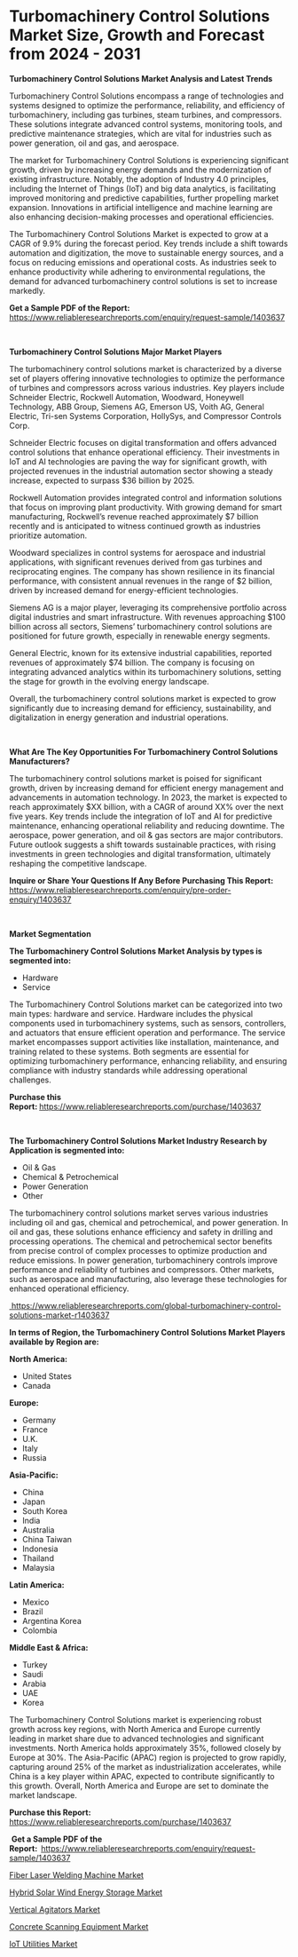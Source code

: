 <p><h1>Turbomachinery Control Solutions Market Size, Growth and Forecast from 2024 - 2031</h1></p><p><strong>Turbomachinery Control Solutions Market Analysis and Latest Trends</strong></p>
<p><p>Turbomachinery Control Solutions encompass a range of technologies and systems designed to optimize the performance, reliability, and efficiency of turbomachinery, including gas turbines, steam turbines, and compressors. These solutions integrate advanced control systems, monitoring tools, and predictive maintenance strategies, which are vital for industries such as power generation, oil and gas, and aerospace.</p><p>The market for Turbomachinery Control Solutions is experiencing significant growth, driven by increasing energy demands and the modernization of existing infrastructure. Notably, the adoption of Industry 4.0 principles, including the Internet of Things (IoT) and big data analytics, is facilitating improved monitoring and predictive capabilities, further propelling market expansion. Innovations in artificial intelligence and machine learning are also enhancing decision-making processes and operational efficiencies.</p><p>The Turbomachinery Control Solutions Market is expected to grow at a CAGR of 9.9% during the forecast period. Key trends include a shift towards automation and digitization, the move to sustainable energy sources, and a focus on reducing emissions and operational costs. As industries seek to enhance productivity while adhering to environmental regulations, the demand for advanced turbomachinery control solutions is set to increase markedly.</p></p>
<p><strong>Get a Sample PDF of the Report:&nbsp;</strong> <a href="https://www.reliableresearchreports.com/enquiry/request-sample/1403637?utm_campaign=112&utm_medium=2&utm_source=Github&utm_content=ia&utm_term=23102024&utm_id=turbomachinery-control-solutions">https://www.reliableresearchreports.com/enquiry/request-sample/1403637</a></p>
<p>&nbsp;</p>
<p><strong>Turbomachinery Control Solutions Major Market Players</strong></p>
<p><p>The turbomachinery control solutions market is characterized by a diverse set of players offering innovative technologies to optimize the performance of turbines and compressors across various industries. Key players include Schneider Electric, Rockwell Automation, Woodward, Honeywell Technology, ABB Group, Siemens AG, Emerson US, Voith AG, General Electric, Tri-sen Systems Corporation, HollySys, and Compressor Controls Corp.</p><p>Schneider Electric focuses on digital transformation and offers advanced control solutions that enhance operational efficiency. Their investments in IoT and AI technologies are paving the way for significant growth, with projected revenues in the industrial automation sector showing a steady increase, expected to surpass $36 billion by 2025.</p><p>Rockwell Automation provides integrated control and information solutions that focus on improving plant productivity. With growing demand for smart manufacturing, Rockwell’s revenue reached approximately $7 billion recently and is anticipated to witness continued growth as industries prioritize automation.</p><p>Woodward specializes in control systems for aerospace and industrial applications, with significant revenues derived from gas turbines and reciprocating engines. The company has shown resilience in its financial performance, with consistent annual revenues in the range of $2 billion, driven by increased demand for energy-efficient technologies.</p><p>Siemens AG is a major player, leveraging its comprehensive portfolio across digital industries and smart infrastructure. With revenues approaching $100 billion across all sectors, Siemens’ turbomachinery control solutions are positioned for future growth, especially in renewable energy segments.</p><p>General Electric, known for its extensive industrial capabilities, reported revenues of approximately $74 billion. The company is focusing on integrating advanced analytics within its turbomachinery solutions, setting the stage for growth in the evolving energy landscape.</p><p>Overall, the turbomachinery control solutions market is expected to grow significantly due to increasing demand for efficiency, sustainability, and digitalization in energy generation and industrial operations.</p></p>
<p>&nbsp;</p>
<p><strong>What Are The Key Opportunities For Turbomachinery Control Solutions Manufacturers?</strong></p>
<p><p>The turbomachinery control solutions market is poised for significant growth, driven by increasing demand for efficient energy management and advancements in automation technology. In 2023, the market is expected to reach approximately $XX billion, with a CAGR of around XX% over the next five years. Key trends include the integration of IoT and AI for predictive maintenance, enhancing operational reliability and reducing downtime. The aerospace, power generation, and oil & gas sectors are major contributors. Future outlook suggests a shift towards sustainable practices, with rising investments in green technologies and digital transformation, ultimately reshaping the competitive landscape.</p></p>
<p><strong>Inquire or Share Your Questions If Any Before Purchasing This Report:</strong> <a href="https://www.reliableresearchreports.com/enquiry/pre-order-enquiry/1403637?utm_campaign=112&utm_medium=2&utm_source=Github&utm_content=ia&utm_term=23102024&utm_id=turbomachinery-control-solutions">https://www.reliableresearchreports.com/enquiry/pre-order-enquiry/1403637</a></p>
<p>&nbsp;</p>
<p><strong>Market Segmentation</strong></p>
<p><strong>The Turbomachinery Control Solutions Market Analysis by types is segmented into:</strong></p>
<p><ul><li>Hardware</li><li>Service</li></ul></p>
<p><p>The Turbomachinery Control Solutions market can be categorized into two main types: hardware and service. Hardware includes the physical components used in turbomachinery systems, such as sensors, controllers, and actuators that ensure efficient operation and performance. The service market encompasses support activities like installation, maintenance, and training related to these systems. Both segments are essential for optimizing turbomachinery performance, enhancing reliability, and ensuring compliance with industry standards while addressing operational challenges.</p></p>
<p><strong>Purchase this Report:&nbsp;</strong><a href="https://www.reliableresearchreports.com/purchase/1403637?utm_campaign=112&utm_medium=2&utm_source=Github&utm_content=ia&utm_term=23102024&utm_id=turbomachinery-control-solutions">https://www.reliableresearchreports.com/purchase/1403637</a></p>
<p>&nbsp;</p>
<p><strong>The Turbomachinery Control Solutions Market Industry Research by Application is segmented into:</strong></p>
<p><ul><li>Oil & Gas</li><li>Chemical & Petrochemical</li><li>Power Generation</li><li>Other</li></ul></p>
<p><p>The turbomachinery control solutions market serves various industries including oil and gas, chemical and petrochemical, and power generation. In oil and gas, these solutions enhance efficiency and safety in drilling and processing operations. The chemical and petrochemical sector benefits from precise control of complex processes to optimize production and reduce emissions. In power generation, turbomachinery controls improve performance and reliability of turbines and compressors. Other markets, such as aerospace and manufacturing, also leverage these technologies for enhanced operational efficiency.</p></p>
<p><a href="https://www.reliableresearchreports.com/global-turbomachinery-control-solutions-market-r1403637?utm_campaign=112&utm_medium=2&utm_source=Github&utm_content=ia&utm_term=23102024&utm_id=turbomachinery-control-solutions">&nbsp;https://www.reliableresearchreports.com/global-turbomachinery-control-solutions-market-r1403637</a></p>
<p><strong>In terms of Region, the Turbomachinery Control Solutions Market Players available by Region are:</strong></p>
<p>
    <p> <strong> North America: </strong>
        <ul>
            <li>United States</li>
            <li>Canada</li>
        </ul>
        </p> 
    <p> <strong> Europe: </strong>
        <ul>
            <li>Germany</li>
            <li>France</li>
            <li>U.K.</li>
            <li>Italy</li>
            <li>Russia</li>
        </ul>
        </p> 
    <p> <strong> Asia-Pacific: </strong>
        <ul>
            <li>China</li>
            <li>Japan</li>
            <li>South Korea</li>
            <li>India</li>
            <li>Australia</li>
            <li>China Taiwan</li>
            <li>Indonesia</li>
            <li>Thailand</li>
            <li>Malaysia</li>
        </ul>
        </p> 
    <p> <strong> Latin America: </strong>
        <ul>
            <li>Mexico</li>
            <li>Brazil</li>
            <li>Argentina Korea</li>
            <li>Colombia</li>
        </ul>
        </p> 
    <p> <strong> Middle East & Africa: </strong>
        <ul>
            <li>Turkey</li>
            <li>Saudi</li>
            <li>Arabia</li>
            <li>UAE</li>
            <li>Korea</li>
        </ul>
    </p>
    </p>
<p><p>The Turbomachinery Control Solutions market is experiencing robust growth across key regions, with North America and Europe currently leading in market share due to advanced technologies and significant investments. North America holds approximately 35%, followed closely by Europe at 30%. The Asia-Pacific (APAC) region is projected to grow rapidly, capturing around 25% of the market as industrialization accelerates, while China is a key player within APAC, expected to contribute significantly to this growth. Overall, North America and Europe are set to dominate the market landscape.</p></p>
<p><strong>Purchase this Report: </strong><a href="https://www.reliableresearchreports.com/purchase/1403637?utm_campaign=112&utm_medium=2&utm_source=Github&utm_content=ia&utm_term=23102024&utm_id=turbomachinery-control-solutions">https://www.reliableresearchreports.com/purchase/1403637</a></p>
<p>&nbsp;<strong>Get a Sample PDF of the Report:&nbsp;&nbsp;</strong><a href="https://www.reliableresearchreports.com/enquiry/request-sample/1403637?utm_campaign=112&utm_medium=2&utm_source=Github&utm_content=ia&utm_term=23102024&utm_id=turbomachinery-control-solutions">https://www.reliableresearchreports.com/enquiry/request-sample/1403637</a></p>
<p><strong></strong></p>
<p><p><a href="https://github.com/inouyeaowaugh3/Market-Research-Report-List-1/blob/main/fiber-laser-welding-machine-market.md?utm_campaign=112&utm_medium=2&utm_source=Github&utm_content=ia&utm_term=23102024&utm_id=turbomachinery-control-solutions">Fiber Laser Welding Machine Market</a></p><p><a href="https://www.linkedin.com/pulse/hybrid-solar-wind-energy-storage-market-size-share-analysis-riqwc?utm_campaign=112&utm_medium=2&utm_source=Github&utm_content=ia&utm_term=23102024&utm_id=turbomachinery-control-solutions">Hybrid Solar Wind Energy Storage Market</a></p><p><a href="https://issuu.com/reportprime-2/docs/vertical-agitators-market-size-2030_d9b3c8e5732c02?utm_campaign=112&utm_medium=2&utm_source=Github&utm_content=ia&utm_term=23102024&utm_id=turbomachinery-control-solutions">Vertical Agitators Market</a></p><p><a href="https://issuu.com/reportprime-2/docs/concrete-scanning-equipment-market-_ce4e7164144508?utm_campaign=112&utm_medium=2&utm_source=Github&utm_content=ia&utm_term=23102024&utm_id=turbomachinery-control-solutions">Concrete Scanning Equipment Market</a></p><p><a href="https://www.linkedin.com/pulse/iot-utilities-industry-sector-new-technologies-market-5fzac?utm_campaign=112&utm_medium=2&utm_source=Github&utm_content=ia&utm_term=23102024&utm_id=turbomachinery-control-solutions">IoT Utilities Market</a></p></p>